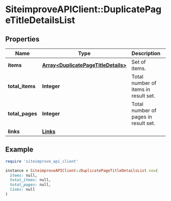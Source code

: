 # SiteimproveAPIClient::DuplicatePageTitleDetailsList

## Properties

| Name | Type | Description | Notes |
| ---- | ---- | ----------- | ----- |
| **items** | [**Array&lt;DuplicatePageTitleDetails&gt;**](DuplicatePageTitleDetails.md) | Set of items. |  |
| **total_items** | **Integer** | Total number of items in result set. |  |
| **total_pages** | **Integer** | Total number of pages in result set. |  |
| **links** | [**Links**](Links.md) |  | [optional] |

## Example

```ruby
require 'siteimprove_api_client'

instance = SiteimproveAPIClient::DuplicatePageTitleDetailsList.new(
  items: null,
  total_items: null,
  total_pages: null,
  links: null
)
```

